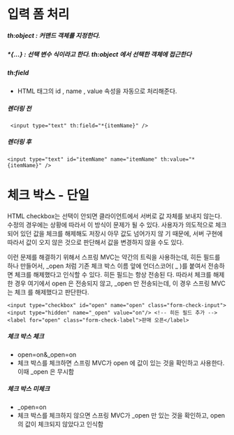# 입력 폼 처리

##### th:object  : 커맨드 객체를 지정한다.
##### *{...} : 선택 변수 식이라고 한다. th:object 에서 선택한 객체에 접근한다
##### th:field
- HTML 태그의 id , name , value 속성을 자동으로 처리해준다.

##### 렌더링 전
```
 <input type="text" th:field="*{itemName}" />
```

##### 렌더링 후 
```
<input type="text" id="itemName" name="itemName" th:value="*{itemName}" />
```

# 체크 박스 - 단일

HTML checkbox는 선택이 안되면 클라이언트에서 서버로 값 자체를 보내지 않는다. 수정의 경우에는 상황에 따라서
이 방식이 문제가 될 수 있다. 사용자가 의도적으로 체크되어 있던 값을 체크를 해제해도 저장시 아무 값도 넘어가지 않
기 때문에, 서버 구현에 따라서 값이 오지 않은 것으로 판단해서 값을 변경하지 않을 수도 있다.

이런 문제를 해결하기 위해서 스프링 MVC는 약간의 트릭을 사용하는데, 히든 필드를 하나 만들어서, _open 처럼 기존
체크 박스 이름 앞에 언더스코어( _ )를 붙여서 전송하면 체크를 해제했다고 인식할 수 있다. 히든 필드는 항상 전송된
다. 따라서 체크를 해제한 경우 여기에서 open 은 전송되지 않고, _open 만 전송되는데, 이 경우 스프링 MVC는 체크
를 해제했다고 판단한다.

```
<input type="checkbox" id="open" name="open" class="form-check-input">
<input type="hidden" name="_open" value="on"/> <!-- 히든 필드 추가 -->
<label for="open" class="form-check-label">판매 오픈</label>
```

##### 체크 박스 체크
- open=on&_open=on
 - 체크 박스를 체크하면 스프링 MVC가 open 에 값이 있는 것을 확인하고 사용한다. 이때 _open 은 무시함
##### 체크 박스 미체크
- _open=on
 - 체크 박스를 체크하지 않으면 스프링 MVC가 _open 만 있는 것을 확인하고, open 의 값이 체크되지 않았다고 인식함

